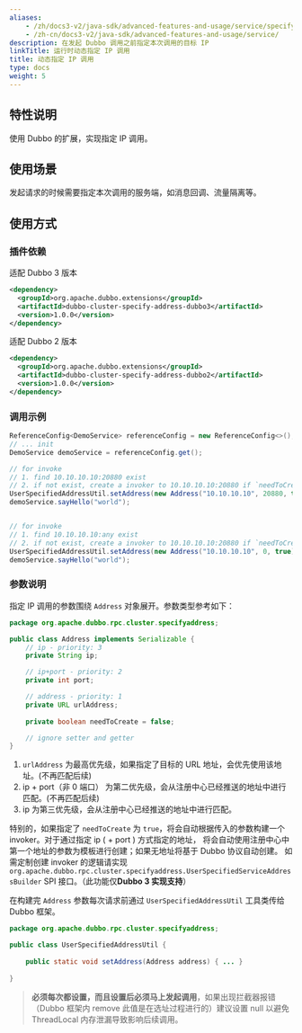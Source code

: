 ```yaml
---
aliases:
    - /zh/docs3-v2/java-sdk/advanced-features-and-usage/service/specify-ip/
    - /zh-cn/docs3-v2/java-sdk/advanced-features-and-usage/service/
description: 在发起 Dubbo 调用之前指定本次调用的目标 IP
linkTitle: 运行时动态指定 IP 调用
title: 动态指定 IP 调用
type: docs
weight: 5
---
```





## 特性说明
使用 Dubbo 的扩展，实现指定 IP 调用。

## 使用场景

发起请求的时候需要指定本次调用的服务端，如消息回调、流量隔离等。

## 使用方式

### 插件依赖

适配 Dubbo 3 版本

```xml
<dependency>
  <groupId>org.apache.dubbo.extensions</groupId>
  <artifactId>dubbo-cluster-specify-address-dubbo3</artifactId>
  <version>1.0.0</version>
</dependency>
```

适配 Dubbo 2 版本

```xml
<dependency>
  <groupId>org.apache.dubbo.extensions</groupId>
  <artifactId>dubbo-cluster-specify-address-dubbo2</artifactId>
  <version>1.0.0</version>
</dependency>
```

### 调用示例

```java
ReferenceConfig<DemoService> referenceConfig = new ReferenceConfig<>();
// ... init
DemoService demoService = referenceConfig.get();

// for invoke
// 1. find 10.10.10.10:20880 exist
// 2. if not exist, create a invoker to 10.10.10.10:20880 if `needToCreate` is true (only support in Dubbo 3.x's implementation)
UserSpecifiedAddressUtil.setAddress(new Address("10.10.10.10", 20880, true));
demoService.sayHello("world");


// for invoke
// 1. find 10.10.10.10:any exist
// 2. if not exist, create a invoker to 10.10.10.10:20880 if `needToCreate` is true (only support in Dubbo 3.x's implementation)
UserSpecifiedAddressUtil.setAddress(new Address("10.10.10.10", 0, true));
demoService.sayHello("world");
```

### 参数说明

指定 IP 调用的参数围绕 `Address` 对象展开。参数类型参考如下：

```java
package org.apache.dubbo.rpc.cluster.specifyaddress;

public class Address implements Serializable {
    // ip - priority: 3
    private String ip;

    // ip+port - priority: 2
    private int port;

    // address - priority: 1
    private URL urlAddress;
    
    private boolean needToCreate = false;

    // ignore setter and getter
}
```

1. `urlAddress` 为最高优先级，如果指定了目标的 URL 地址，会优先使用该地址。(不再匹配后续)
2. ip + port（非 0 端口） 为第二优先级，会从注册中心已经推送的地址中进行匹配。(不再匹配后续)
3. ip 为第三优先级，会从注册中心已经推送的地址中进行匹配。

特别的，如果指定了 `needToCreate` 为 `true`，将会自动根据传入的参数构建一个 invoker。对于通过指定 ip ( + port ) 方式指定的地址，
将会自动使用注册中心中第一个地址的参数为模板进行创建；如果无地址将基于 Dubbo 协议自动创建。
如需定制创建 invoker 的逻辑请实现 `org.apache.dubbo.rpc.cluster.specifyaddress.UserSpecifiedServiceAddressBuilder` SPI 接口。（此功能仅**Dubbo 3 实现支持**）

在构建完 `Address` 参数每次请求前通过 `UserSpecifiedAddressUtil` 工具类传给 Dubbo 框架。

```java
package org.apache.dubbo.rpc.cluster.specifyaddress;

public class UserSpecifiedAddressUtil {
    
    public static void setAddress(Address address) { ... }
    
}
```

> **必须每次都设置，而且设置后必须马上发起调用**，如果出现拦截器报错（Dubbo 框架内 remove 此值是在选址过程进行的）建议设置 null 以避免 ThreadLocal 内存泄漏导致影响后续调用。